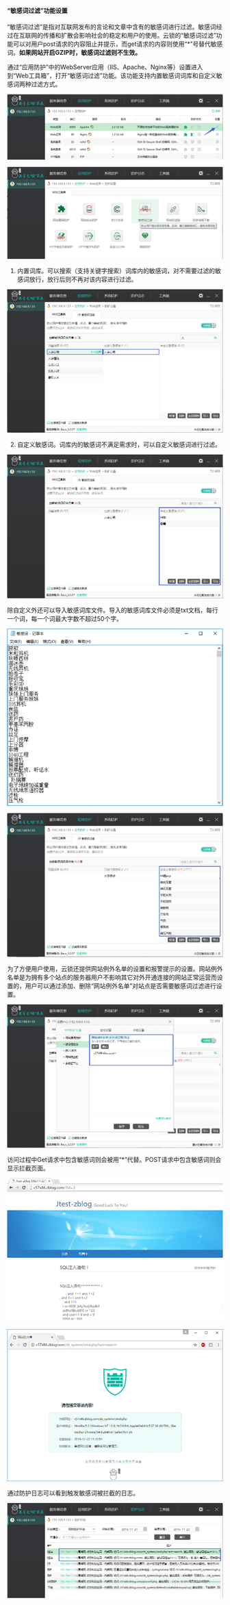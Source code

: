 #### “敏感词过滤”功能设置
“敏感词过滤”是指对互联网发布的言论和文章中含有的敏感词进行过滤。敏感词经过在互联网的传播和扩散会影响社会的稳定和用户的使用。云锁的“敏感词过滤”功能可以对用户post请求的内容阻止并提示，而get请求的内容则使用“\*”号替代敏感词。**如果网站开启GZIP时，敏感词过滤则不生效。**

通过“应用防护”中的WebServer应用（IIS、Apache、Nginx等）设置进入到“Web工具箱”，打开“敏感词过滤”功能。该功能支持内置敏感词词库和自定义敏感词两种过滤方式。

![](/assets/f070001.png)

![](/assets/f1001.png)

1) 内置词库。可以搜索（支持关键字搜索）词库内的敏感词，对不需要过滤的敏感词放行，放行后则不再对该内容进行过滤。

![](/assets/f1002.png)

2) 自定义敏感词。词库内的敏感词不满足需求时，可以自定义敏感词进行过滤。

![](/assets/f1003.png)

除自定义外还可以导入敏感词库文件。导入的敏感词库文件必须是txt文档，每行一个词，每一个词最大字数不超过50个字。

![](/assets/f1004.png)

![](/assets/f1005.png)

为了方便用户使用，云锁还提供网站例外名单的设置和报警提示的设置。网站例外名单是为拥有多个站点的服务器用户不影响其它对外开通连接的网站正常运营而设置的，用户可以通过添加、删除“网站例外名单”对站点是否需要敏感词过滤进行设置。

![](/assets/f1006.png)

访问过程中Get请求中包含敏感词则会被用“*”代替。POST请求中包含敏感词则会显示拦截页面。

![](/assets/f1007.png)

![](/assets/f1008.png)

通过防护日志可以看到触发敏感词被拦截的日志。

![](/assets/f1009.png)
